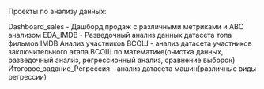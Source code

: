 Проекты по анализу данных:

Dashboard_sales - Дашборд продаж с различными метриками и ABC анализом
EDA_IMDB - Разведочный анализ данных датасета топа фильмов IMDB
Анализ участников ВСОШ - анализ датасета участников заключительного этапа ВСОШ по математике(очистка данных, разведочный анализ, регрессионный анализ, сравнение выборок)
Итоговое_задание_Регрессия - анализ датасета машин(различные виды регрессии)
